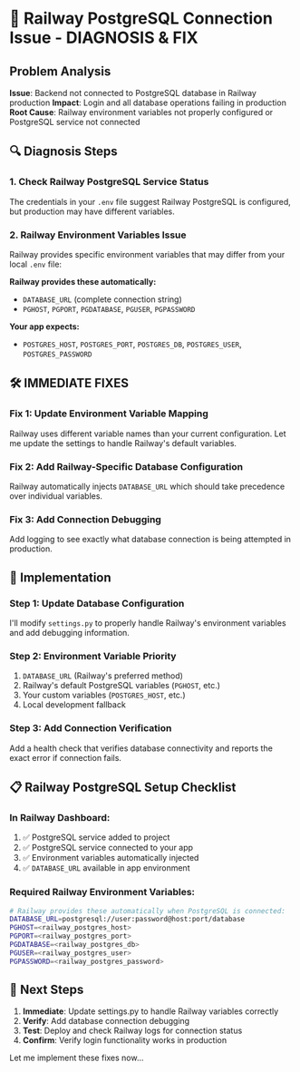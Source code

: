 # 🚨 Railway PostgreSQL Connection Issue - DIAGNOSIS & FIX

## Problem Analysis
**Issue**: Backend not connected to PostgreSQL database in Railway production
**Impact**: Login and all database operations failing in production
**Root Cause**: Railway environment variables not properly configured or PostgreSQL service not connected

## 🔍 Diagnosis Steps

### 1. Check Railway PostgreSQL Service Status
The credentials in your `.env` file suggest Railway PostgreSQL is configured, but production may have different variables.

### 2. Railway Environment Variables Issue
Railway provides specific environment variables that may differ from your local `.env` file:

**Railway provides these automatically:**
- `DATABASE_URL` (complete connection string)
- `PGHOST`, `PGPORT`, `PGDATABASE`, `PGUSER`, `PGPASSWORD`

**Your app expects:**
- `POSTGRES_HOST`, `POSTGRES_PORT`, `POSTGRES_DB`, `POSTGRES_USER`, `POSTGRES_PASSWORD`

## 🛠️ IMMEDIATE FIXES

### Fix 1: Update Environment Variable Mapping
Railway uses different variable names than your current configuration. Let me update the settings to handle Railway's default variables.

### Fix 2: Add Railway-Specific Database Configuration
Railway automatically injects `DATABASE_URL` which should take precedence over individual variables.

### Fix 3: Add Connection Debugging
Add logging to see exactly what database connection is being attempted in production.

## 🔧 Implementation

### Step 1: Update Database Configuration
I'll modify `settings.py` to properly handle Railway's environment variables and add debugging information.

### Step 2: Environment Variable Priority
1. `DATABASE_URL` (Railway's preferred method)
2. Railway's default PostgreSQL variables (`PGHOST`, etc.)
3. Your custom variables (`POSTGRES_HOST`, etc.)
4. Local development fallback

### Step 3: Add Connection Verification
Add a health check that verifies database connectivity and reports the exact error if connection fails.

## 📋 Railway PostgreSQL Setup Checklist

### In Railway Dashboard:
1. ✅ PostgreSQL service added to project
2. ✅ PostgreSQL service connected to your app
3. ✅ Environment variables automatically injected
4. ✅ `DATABASE_URL` available in app environment

### Required Railway Environment Variables:
```bash
# Railway provides these automatically when PostgreSQL is connected:
DATABASE_URL=postgresql://user:password@host:port/database
PGHOST=<railway_postgres_host>
PGPORT=<railway_postgres_port>
PGDATABASE=<railway_postgres_db>
PGUSER=<railway_postgres_user>
PGPASSWORD=<railway_postgres_password>
```

## 🚀 Next Steps

1. **Immediate**: Update settings.py to handle Railway variables correctly
2. **Verify**: Add database connection debugging
3. **Test**: Deploy and check Railway logs for connection status
4. **Confirm**: Verify login functionality works in production

Let me implement these fixes now...